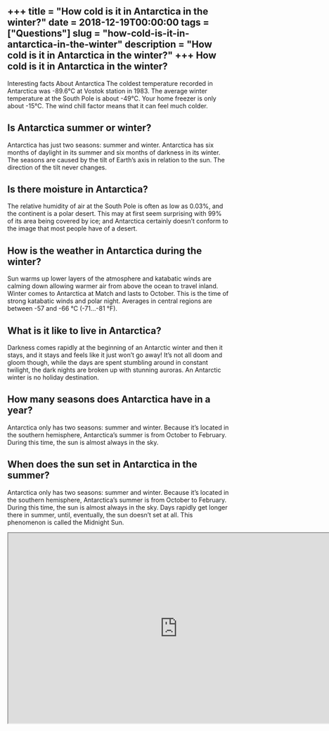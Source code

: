 +++
title = "How cold is it in Antarctica in the winter?"
date = 2018-12-19T00:00:00
tags = ["Questions"]
slug = "how-cold-is-it-in-antarctica-in-the-winter"
description = "How cold is it in Antarctica in the winter?"
+++
How cold is it in Antarctica in the winter?
-------------------------------------------

Interesting facts About Antarctica The coldest temperature recorded in Antarctica was -89.6°C at Vostok station in 1983. The average winter temperature at the South Pole is about -49°C. Your home freezer is only about -15°C. The wind chill factor means that it can feel much colder.

Is Antarctica summer or winter?
-------------------------------

Antarctica has just two seasons: summer and winter. Antarctica has six months of daylight in its summer and six months of darkness in its winter. The seasons are caused by the tilt of Earth’s axis in relation to the sun. The direction of the tilt never changes.

Is there moisture in Antarctica?
--------------------------------

The relative humidity of air at the South Pole is often as low as 0.03%, and the continent is a polar desert. This may at first seem surprising with 99% of its area being covered by ice; and Antarctica certainly doesn’t conform to the image that most people have of a desert.

How is the weather in Antarctica during the winter?
---------------------------------------------------

Sun warms up lower layers of the atmosphere and katabatic winds are calming down allowing warmer air from above the ocean to travel inland. Winter comes to Antarctica at Match and lasts to October. This is the time of strong katabatic winds and polar night. Averages in central regions are between -57 and -66 °C (-71…-81 °F).

What is it like to live in Antarctica?
--------------------------------------

Darkness comes rapidly at the beginning of an Antarctic winter and then it stays, and it stays and feels like it just won’t go away! It’s not all doom and gloom though, while the days are spent stumbling around in constant twilight, the dark nights are broken up with stunning auroras. An Antarctic winter is no holiday destination.

How many seasons does Antarctica have in a year?
------------------------------------------------

Antarctica only has two seasons: summer and winter. Because it’s located in the southern hemisphere, Antarctica’s summer is from October to February. During this time, the sun is almost always in the sky.

When does the sun set in Antarctica in the summer?
--------------------------------------------------

Antarctica only has two seasons: summer and winter. Because it’s located in the southern hemisphere, Antarctica’s summer is from October to February. During this time, the sun is almost always in the sky. Days rapidly get longer there in summer, until, eventually, the sun doesn’t set at all. This phenomenon is called the Midnight Sun.

<iframe allow="accelerometer; autoplay; clipboard-write; encrypted-media; gyroscope; picture-in-picture" allowfullscreen="" class="__youtube_prefs__  epyt-is-override  no-lazyload" data-no-lazy="1" data-origheight="433" data-origwidth="770" data-skipgform_ajax_framebjll="" height="433" id="_ytid_60029" loading="lazy" src="https://www.youtube.com/embed/5UqjS1RGRzo?enablejsapi=1&autoplay=0&cc_load_policy=0&cc_lang_pref=&iv_load_policy=1&loop=0&modestbranding=0&rel=1&fs=1&playsinline=0&autohide=2&theme=dark&color=red&controls=1&" title="YouTube player" width="770"></iframe>